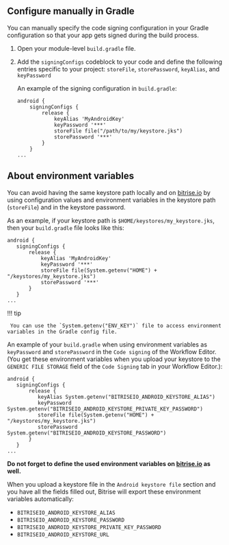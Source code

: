 
## Configure manually in Gradle

You can manually specify the code signing configuration in your Gradle configuration so that your app gets signed during the build process.

1. Open your module-level `build.gradle` file.

2. Add the `signingConfigs` codeblock to your code and define the following entries specific to your project:
`storeFile`, `storePassword`, `keyAlias`, and `keyPassword`


    An example of the signing configuration in `build.gradle`:

     ```
     android {
         signingConfigs {
             release {
                 keyAlias 'MyAndroidKey'
                 keyPassword '***'
                 storeFile file("/path/to/my/keystore.jks")
                 storePassword '***'
             }
         }
     ...
     ```

## About environment variables

You can avoid having the same keystore path locally and on [bitrise.io](https://www.bitrise.io) by using configuration values and environment variables in the keystore path (`storeFile`) and in the keystore password.

As an example, if your keystore path is `$HOME/keystores/my_keystore.jks`, then your `build.gradle` file looks like this:

```
android {
   signingConfigs {
       release {
           keyAlias 'MyAndroidKey'
           keyPassword '***'
           storeFile file(System.getenv("HOME") + "/keystores/my_keystore.jks")
           storePassword '***'
       }
   }
...
```

!!! tip

     You can use the `System.getenv("ENV_KEY")` file to access environment variables in the Gradle config file.

An example of your `build.gradle` when using environment variables as `keyPassword` and `storePassword` in the `Code signing` of the Workflow Editor. (You get these environment variables when you upload your keystore to the `GENERIC FILE STORAGE` field of the `Code Signing` tab in your Workflow Editor.):

```
android {
   signingConfigs {
       release {
          keyAlias System.getenv("BITRISEIO_ANDROID_KEYSTORE_ALIAS")
          keyPassword System.getenv("BITRISEIO_ANDROID_KEYSTORE_PRIVATE_KEY_PASSWORD")
          storeFile file(System.getenv("HOME") + "/keystores/my_keystore.jks")
          storePassword System.getenv("BITRISEIO_ANDROID_KEYSTORE_PASSWORD")
       }
   }
...
```
**Do not forget to define the used environment variables on [bitrise.io](https://www.bitrise.io) as well.**

When you upload a keystore file in the `Android keystore file` section and you have all the fields filled out, Bitrise will export these environment variables automatically:

  - `BITRISEIO_ANDROID_KEYSTORE_ALIAS`
  - `BITRISEIO_ANDROID_KEYSTORE_PASSWORD`
  - `BITRISEIO_ANDROID_KEYSTORE_PRIVATE_KEY_PASSWORD`
  - `BITRISEIO_ANDROID_KEYSTORE_URL`
